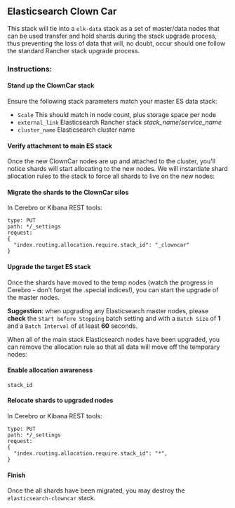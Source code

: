 ## Elasticsearch Clown Car

This stack will tie into a `elk-data` stack as a set of master/data nodes that can be used transfer and hold shards during the stack upgrade process, thus preventing the loss of data that will, no doubt, occur should one follow the standard Rancher stack upgrade process.

### Instructions:

#### Stand up the ClownCar stack

Ensure the following stack parameters match your master ES data stack:

- `Scale` This should match in node count, plus storage space per node
- `external_link` Elasticsearch Rancher stack *stack_name*/*service_name*
- `cluster_name` Elasticsearch cluster name

#### Verify attachment to main ES stack
Once the new ClownCar nodes are up and attached to the cluster, you'll notice shards will start allocating to the new nodes.  We will instantiate shard allocation rules to the stack to force all shards to live on the new nodes:

#### Migrate the shards to the ClownCar silos

In Cerebro or Kibana REST tools:
```
type: PUT
path: */_settings
request:
{
  "index.routing.allocation.require.stack_id": "_clowncar"
}
```
#### Upgrade the target ES stack

Once the shards have moved to the temp nodes (watch the progress in Cerebro - don't forget the .special indices!), you can start the upgrade of the master nodes.

**Suggestion**: when upgrading any Elasticsearch master nodes, please **check** the `Start before Stopping` batch setting and with a `Batch Size` of **1** and a `Batch Interval` of at least **60** seconds.

When all of the main stack Elasticsearch nodes have been upgraded, you can remove the allocation rule so that all data will move off the temporary nodes:

#### Enable allocation awareness
`stack_id`
#### Relocate shards to upgraded nodes

In Cerebro or Kibana REST tools:
```
type: PUT
path: */_settings
request:
{
  "index.routing.allocation.require.stack_id": "*",
}
```

#### Finish

Once the all shards have been migrated, you may destroy the `elasticsearch-clowncar` stack.
